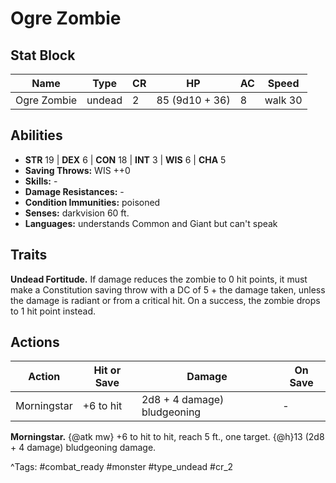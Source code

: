 # Ogre Zombie

## Stat Block

| Name | Type | CR | HP | AC | Speed |
|------|------|----|----|----|-------|
| Ogre Zombie | undead | 2 | 85 (9d10 + 36) | 8 | walk 30 |

## Abilities

- **STR** 19 | **DEX** 6 | **CON** 18 | **INT** 3 | **WIS** 6 | **CHA** 5
- **Saving Throws:** WIS ++0  
- **Skills:** -  
- **Damage Resistances:** -  
- **Condition Immunities:** poisoned  
- **Senses:** darkvision 60 ft.  
- **Languages:** understands Common and Giant but can't speak

## Traits

**Undead Fortitude.** If damage reduces the zombie to 0 hit points, it must make a Constitution saving throw with a DC of 5 + the damage taken, unless the damage is radiant or from a critical hit. On a success, the zombie drops to 1 hit point instead.


## Actions

| Action | Hit or Save | Damage | On Save |
|--------|--------------|--------|----------|
| Morningstar | +6 to hit | 2d8 + 4 damage) bludgeoning | - |

**Morningstar.** {@atk mw} +6 to hit to hit, reach 5 ft., one target. {@h}13 (2d8 + 4 damage) bludgeoning damage.


^Tags: #combat_ready #monster #type_undead #cr_2